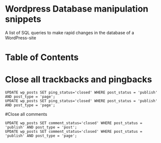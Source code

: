 # Wordpress Database manipulation snippets

A list of SQL queries to make rapid changes in the database of a  WordPress-site

# Table of Contents

# Close all trackbacks and pingbacks

```
UPDATE wp_posts SET ping_status='closed' WHERE post_status = 'publish' AND post_type = 'page';
UPDATE wp_posts SET ping_status='closed' WHERE post_status = 'publish' AND post_type = 'page';
```

#Close all comments
```
UPDATE wp_posts SET comment_status='closed' WHERE post_status = 'publish' AND post_type = 'post';
UPDATE wp_posts SET comment_status='closed' WHERE post_status = 'publish' AND post_type = 'page';
```

